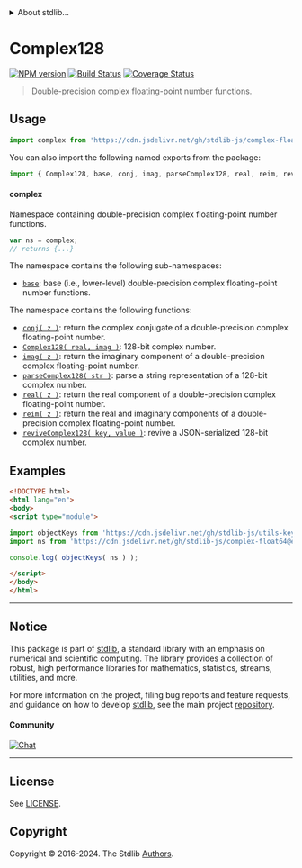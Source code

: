 <!--

@license Apache-2.0

Copyright (c) 2024 The Stdlib Authors.

Licensed under the Apache License, Version 2.0 (the "License");
you may not use this file except in compliance with the License.
You may obtain a copy of the License at

   http://www.apache.org/licenses/LICENSE-2.0

Unless required by applicable law or agreed to in writing, software
distributed under the License is distributed on an "AS IS" BASIS,
WITHOUT WARRANTIES OR CONDITIONS OF ANY KIND, either express or implied.
See the License for the specific language governing permissions and
limitations under the License.

-->


<details>
  <summary>
    About stdlib...
  </summary>
  <p>We believe in a future in which the web is a preferred environment for numerical computation. To help realize this future, we've built stdlib. stdlib is a standard library, with an emphasis on numerical and scientific computation, written in JavaScript (and C) for execution in browsers and in Node.js.</p>
  <p>The library is fully decomposable, being architected in such a way that you can swap out and mix and match APIs and functionality to cater to your exact preferences and use cases.</p>
  <p>When you use stdlib, you can be absolutely certain that you are using the most thorough, rigorous, well-written, studied, documented, tested, measured, and high-quality code out there.</p>
  <p>To join us in bringing numerical computing to the web, get started by checking us out on <a href="https://github.com/stdlib-js/stdlib">GitHub</a>, and please consider <a href="https://opencollective.com/stdlib">financially supporting stdlib</a>. We greatly appreciate your continued support!</p>
</details>

# Complex128

[![NPM version][npm-image]][npm-url] [![Build Status][test-image]][test-url] [![Coverage Status][coverage-image]][coverage-url] <!-- [![dependencies][dependencies-image]][dependencies-url] -->

> Double-precision complex floating-point number functions.



<section class="usage">

## Usage

```javascript
import complex from 'https://cdn.jsdelivr.net/gh/stdlib-js/complex-float64@esm/index.mjs';
```

You can also import the following named exports from the package:

```javascript
import { Complex128, base, conj, imag, parseComplex128, real, reim, reviveComplex128 } from 'https://cdn.jsdelivr.net/gh/stdlib-js/complex-float64@esm/index.mjs';
```

#### complex

Namespace containing double-precision complex floating-point number functions.

```javascript
var ns = complex;
// returns {...}
```

The namespace contains the following sub-namespaces:

<!-- <toc pattern="+(base)"> -->

<div class="namespace-toc">

-   <span class="signature">[`base`][@stdlib/complex/float64/base]</span><span class="delimiter">: </span><span class="description">base (i.e., lower-level) double-precision complex floating-point number functions.</span>

</div>

<!-- </toc> -->

The namespace contains the following functions:

<!-- <toc pattern="*"> -->

<div class="namespace-toc">

-   <span class="signature">[`conj( z )`][@stdlib/complex/float64/conj]</span><span class="delimiter">: </span><span class="description">return the complex conjugate of a double-precision complex floating-point number.</span>
-   <span class="signature">[`Complex128( real, imag )`][@stdlib/complex/float64/ctor]</span><span class="delimiter">: </span><span class="description">128-bit complex number.</span>
-   <span class="signature">[`imag( z )`][@stdlib/complex/float64/imag]</span><span class="delimiter">: </span><span class="description">return the imaginary component of a double-precision complex floating-point number.</span>
-   <span class="signature">[`parseComplex128( str )`][@stdlib/complex/float64/parse]</span><span class="delimiter">: </span><span class="description">parse a string representation of a 128-bit complex number.</span>
-   <span class="signature">[`real( z )`][@stdlib/complex/float64/real]</span><span class="delimiter">: </span><span class="description">return the real component of a double-precision complex floating-point number.</span>
-   <span class="signature">[`reim( z )`][@stdlib/complex/float64/reim]</span><span class="delimiter">: </span><span class="description">return the real and imaginary components of a double-precision complex floating-point number.</span>
-   <span class="signature">[`reviveComplex128( key, value )`][@stdlib/complex/float64/reviver]</span><span class="delimiter">: </span><span class="description">revive a JSON-serialized 128-bit complex number.</span>

</div>

<!-- </toc> -->

</section>

<!-- /.usage -->

<!-- Package notes. Make sure to keep an empty line after the `section` element and another before the `/section` close. -->

<section class="notes">

</section>

<!-- /.notes -->

<section class="examples">

## Examples

<!-- TODO: better examples -->

<!-- eslint no-undef: "error" -->

```html
<!DOCTYPE html>
<html lang="en">
<body>
<script type="module">

import objectKeys from 'https://cdn.jsdelivr.net/gh/stdlib-js/utils-keys@esm/index.mjs';
import ns from 'https://cdn.jsdelivr.net/gh/stdlib-js/complex-float64@esm/index.mjs';

console.log( objectKeys( ns ) );

</script>
</body>
</html>
```

</section>

<!-- /.examples -->

<!-- Section for related `stdlib` packages. Do not manually edit this section, as it is automatically populated. -->

<section class="related">

</section>

<!-- /.related -->

<!-- Section for all links. Make sure to keep an empty line after the `section` element and another before the `/section` close. -->


<section class="main-repo" >

* * *

## Notice

This package is part of [stdlib][stdlib], a standard library with an emphasis on numerical and scientific computing. The library provides a collection of robust, high performance libraries for mathematics, statistics, streams, utilities, and more.

For more information on the project, filing bug reports and feature requests, and guidance on how to develop [stdlib][stdlib], see the main project [repository][stdlib].

#### Community

[![Chat][chat-image]][chat-url]

---

## License

See [LICENSE][stdlib-license].


## Copyright

Copyright &copy; 2016-2024. The Stdlib [Authors][stdlib-authors].

</section>

<!-- /.stdlib -->

<!-- Section for all links. Make sure to keep an empty line after the `section` element and another before the `/section` close. -->

<section class="links">

[npm-image]: http://img.shields.io/npm/v/@stdlib/complex-float64.svg
[npm-url]: https://npmjs.org/package/@stdlib/complex-float64

[test-image]: https://github.com/stdlib-js/complex-float64/actions/workflows/test.yml/badge.svg?branch=main
[test-url]: https://github.com/stdlib-js/complex-float64/actions/workflows/test.yml?query=branch:main

[coverage-image]: https://img.shields.io/codecov/c/github/stdlib-js/complex-float64/main.svg
[coverage-url]: https://codecov.io/github/stdlib-js/complex-float64?branch=main

<!--

[dependencies-image]: https://img.shields.io/david/stdlib-js/complex-float64.svg
[dependencies-url]: https://david-dm.org/stdlib-js/complex-float64/main

-->

[chat-image]: https://img.shields.io/gitter/room/stdlib-js/stdlib.svg
[chat-url]: https://app.gitter.im/#/room/#stdlib-js_stdlib:gitter.im

[stdlib]: https://github.com/stdlib-js/stdlib

[stdlib-authors]: https://github.com/stdlib-js/stdlib/graphs/contributors

[umd]: https://github.com/umdjs/umd
[es-module]: https://developer.mozilla.org/en-US/docs/Web/JavaScript/Guide/Modules

[deno-url]: https://github.com/stdlib-js/complex-float64/tree/deno
[deno-readme]: https://github.com/stdlib-js/complex-float64/blob/deno/README.md
[umd-url]: https://github.com/stdlib-js/complex-float64/tree/umd
[umd-readme]: https://github.com/stdlib-js/complex-float64/blob/umd/README.md
[esm-url]: https://github.com/stdlib-js/complex-float64/tree/esm
[esm-readme]: https://github.com/stdlib-js/complex-float64/blob/esm/README.md
[branches-url]: https://github.com/stdlib-js/complex-float64/blob/main/branches.md

[stdlib-license]: https://raw.githubusercontent.com/stdlib-js/complex-float64/main/LICENSE

<!-- <toc-links> -->

[@stdlib/complex/float64/conj]: https://github.com/stdlib-js/complex-float64-conj/tree/esm

[@stdlib/complex/float64/ctor]: https://github.com/stdlib-js/complex-float64-ctor/tree/esm

[@stdlib/complex/float64/imag]: https://github.com/stdlib-js/complex-float64-imag/tree/esm

[@stdlib/complex/float64/parse]: https://github.com/stdlib-js/complex-float64-parse/tree/esm

[@stdlib/complex/float64/real]: https://github.com/stdlib-js/complex-float64-real/tree/esm

[@stdlib/complex/float64/reim]: https://github.com/stdlib-js/complex-float64-reim/tree/esm

[@stdlib/complex/float64/reviver]: https://github.com/stdlib-js/complex-float64-reviver/tree/esm

[@stdlib/complex/float64/base]: https://github.com/stdlib-js/complex-float64-base/tree/esm

<!-- </toc-links> -->

</section>

<!-- /.links -->
